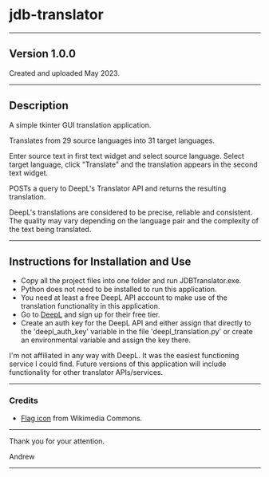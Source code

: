 # jdb-translator

---

## Version 1.0.0

Created and uploaded May 2023.

---

## Description

A simple tkinter GUI translation application.

Translates from 29 source languages into 31 target languages.

Enter source text in first text widget and select source language. Select target language, click "Translate" and the
translation appears in the second text widget.

POSTs a query to DeepL's Translator API and returns the resulting translation.

DeepL's translations are considered to be precise, reliable and consistent. The quality may vary depending on the
language pair and the complexity of the text being translated.


---

## Instructions for Installation and Use

- Copy all the project files into one folder and run JDBTranslator.exe. 
- Python does not need to be installed to run this application.
- You need at least a free DeepL API account to make use of the translation functionality in this application.
- Go to [DeepL](https://www.deepl.com/pro-checkout/account?productId=1200&yearly=false&trial=false) and sign up for their free tier.
- Create an auth key for the DeepL API and either assign that directly to the 'deepl_auth_key' variable in the file 'deepl_translation.py' or create an environmental variable and assign the key there.

I'm not affiliated in any way with DeepL. It was the easiest functioning service I could find. Future versions of this
application will include functionality for other translator APIs/services.

---

### Credits

- [Flag icon](https://commons.wikimedia.org/wiki/File:Flag_of_France.svg) from Wikimedia Commons.

---

Thank you for your attention.

Andrew

---
